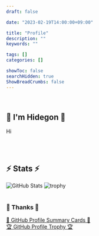 ```yaml
---
draft: false

date: "2023-02-19T14:00:00+09:00"

title: "Profile"
description: ""
keywords: ""

tags: []
categories: []

showToc: false
searchHidden: true
ShowBreadCrumbs: false
---
```


&nbsp;

## 🌈 I'm Hidegon 🌈

Hi  

&nbsp;  
&nbsp;  

## ⚡ Stats ⚡

![GitHub Stats](https://github-profile-summary-cards.vercel.app/api/cards/profile-details?username=HidegonSan&theme=monokai)
![trophy](https://github-profile-trophy.vercel.app/?username=HidegonSan&theme=monokai&column=6&row=1&margin-w=5&margin-h=1)
&nbsp;  
&nbsp;  

### 💚 Thanks 💚

[📝 GitHub Profile Summary Cards 📝](https://github.com/vn7n24fzkq/github-profile-summary-cards)  
[🏆 GitHub Profile Trophy 🏆](https://github.com/ryo-ma/github-profile-trophy)  
&nbsp;

